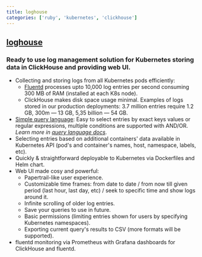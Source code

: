 ```yaml
---
title: loghouse
categories: ['ruby', 'kubernetes', 'clickhouse']
---
```

## [loghouse](https://github.com/flant/loghouse)

### Ready to use log management solution for Kubernetes storing data in ClickHouse and providing web UI.


* Collecting and storing logs from all Kubernetes pods efficiently:
  * [Fluentd](https://www.fluentd.org/) processes upto 10,000 log entries per second consuming 300 MB of RAM (installed at each K8s node).
  * ClickHouse makes disk space usage minimal. Examples of logs stored in our production deployments: 3.7 million entries require 1.2 GB, 300m — 13 GB, 5,35 billion — 54 GB.
* [Simple query language](docs/en/query-language.md): Easy to select entries by exact keys values or regular expressions, multiple conditions are supported with AND/OR. *Learn more in [query language docs](docs/en/query-language.md)*.
* Selecting entries based on additional containers' data available in Kubernetes API (pod's and container's names, host, namespace, labels, etc).
* Quickly & straightforward deployable to Kubernetes via Dockerfiles and Helm chart.
* Web UI made cosy and powerful:
  * Papertrail-like user experience.
  * Customizable time frames: from date to date / from now till given period (last hour, last day, etc) / seek to specific time and show logs around it.
  * Infinite scrolling of older log entries.
  * Save your queries to use in future.
  * Basic permissions (limiting entries shown for users by specifying Kubernetes namespaces).
  * Exporting current query's results to CSV (more formats will be supported).
* fluentd monitoring via Prometheus with Grafana dashboards for ClickHouse and fluentd.

